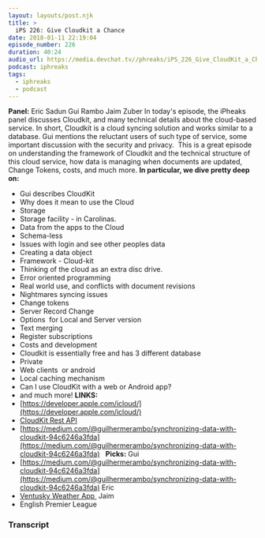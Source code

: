 ```yaml
---
layout: layouts/post.njk
title: >
  iPS 226: Give Cloudkit a Chance
date: 2018-01-11 22:19:04
episode_number: 226
duration: 40:24
audio_url: https://media.devchat.tv//phreaks/iPS_226_Give_CloudKit_a_Chance_.mp3
podcast: iphreaks
tags:
  - iphreaks
  - podcast
---
```


**Panel:** Eric Sadun Gui Rambo Jaim Zuber In today's episode, the iPheaks panel discusses Cloudkit, and many technical details about the cloud-based service. In short, Cloudkit is a cloud syncing solution and works similar to a database. Gui mentions the reluctant users of such type of service, some important discussion with the security and privacy.&nbsp; This is a great episode on understanding the framework of Cloudkit and the technical structure of this cloud service, how data is managing when documents are updated, Change Tokens, costs, and much more. **In particular, we dive pretty deep on:**

- Gui describes CloudKit
- Why does it mean to use the Cloud
- Storage
- Storage facility - in Carolinas.
- Data from the apps to the Cloud
- Schema-less
- Issues with login and see other peoples data
- Creating a data object
- Framework - Cloud-kit
- Thinking of the cloud as an extra disc drive.
- Error oriented programming
- Real world use, and conflicts with document revisions
- Nightmares syncing issues
- Change tokens
- Server Record Change
- Options&nbsp; for Local and Server version
- Text merging
- Register subscriptions
- Costs and development
- Cloudkit is essentially free and has 3 different database
- Private
- Web clients&nbsp; or android
- Local caching mechanism
- Can I use CloudKit with a web or Android app?
- and much more!
  **LINKS:**
- [https://developer.apple.com/icloud/](https://developer.apple.com/icloud/)
- [CloudKit Rest API](https://developer.apple.com/documentation/cloudkitjs)
- [https://medium.com/@guilhermerambo/synchronizing-data-with-cloudkit-94c6246a3fda](https://medium.com/@guilhermerambo/synchronizing-data-with-cloudkit-94c6246a3fda)
  &nbsp; **Picks:** Gui
- [https://medium.com/@guilhermerambo/synchronizing-data-with-cloudkit-94c6246a3fda](https://medium.com/@guilhermerambo/synchronizing-data-with-cloudkit-94c6246a3fda)
  Eric
- [Ventusky Weather App&nbsp;](https://www.ventusky.com/?p=39.00;-106.02;6&l=temperature)
  Jaim
- English Premier League

### Transcript
